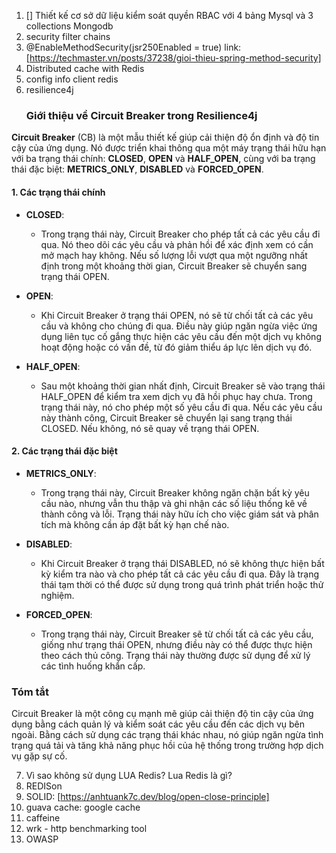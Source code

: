 1. [] Thiết kế cơ sở dữ liệu kiểm soát quyền RBAC với 4 bảng Mysql và 3 collections Mongodb
2. security filter chains
3. @EnableMethodSecurity(jsr250Enabled = true) link:[https://techmaster.vn/posts/37238/gioi-thieu-spring-method-security]
4. Distributed cache with Redis
5. config info client redis
6. resilience4j
   ### Giới thiệu về Circuit Breaker trong Resilience4j

**Circuit Breaker** (CB) là một mẫu thiết kế giúp cải thiện độ ổn định và độ tin cậy của ứng dụng. Nó được triển khai thông qua một máy trạng thái hữu hạn với ba trạng thái chính: **CLOSED**, **OPEN** và **HALF_OPEN**, cùng với ba trạng thái đặc biệt: **METRICS_ONLY**, **DISABLED** và **FORCED_OPEN**.

#### 1. **Các trạng thái chính**

- **CLOSED**:

  - Trong trạng thái này, Circuit Breaker cho phép tất cả các yêu cầu đi qua. Nó theo dõi các yêu cầu và phản hồi để xác định xem có cần mở mạch hay không. Nếu số lượng lỗi vượt qua một ngưỡng nhất định trong một khoảng thời gian, Circuit Breaker sẽ chuyển sang trạng thái OPEN.

- **OPEN**:

  - Khi Circuit Breaker ở trạng thái OPEN, nó sẽ từ chối tất cả các yêu cầu và không cho chúng đi qua. Điều này giúp ngăn ngừa việc ứng dụng liên tục cố gắng thực hiện các yêu cầu đến một dịch vụ không hoạt động hoặc có vấn đề, từ đó giảm thiểu áp lực lên dịch vụ đó.

- **HALF_OPEN**:
  - Sau một khoảng thời gian nhất định, Circuit Breaker sẽ vào trạng thái HALF_OPEN để kiểm tra xem dịch vụ đã hồi phục hay chưa. Trong trạng thái này, nó cho phép một số yêu cầu đi qua. Nếu các yêu cầu này thành công, Circuit Breaker sẽ chuyển lại sang trạng thái CLOSED. Nếu không, nó sẽ quay về trạng thái OPEN.

#### 2. **Các trạng thái đặc biệt**

- **METRICS_ONLY**:

  - Trong trạng thái này, Circuit Breaker không ngăn chặn bất kỳ yêu cầu nào, nhưng vẫn thu thập và ghi nhận các số liệu thống kê về thành công và lỗi. Trạng thái này hữu ích cho việc giám sát và phân tích mà không cần áp đặt bất kỳ hạn chế nào.

- **DISABLED**:

  - Khi Circuit Breaker ở trạng thái DISABLED, nó sẽ không thực hiện bất kỳ kiểm tra nào và cho phép tất cả các yêu cầu đi qua. Đây là trạng thái tạm thời có thể được sử dụng trong quá trình phát triển hoặc thử nghiệm.

- **FORCED_OPEN**:
  - Trong trạng thái này, Circuit Breaker sẽ từ chối tất cả các yêu cầu, giống như trạng thái OPEN, nhưng điều này có thể được thực hiện theo cách thủ công. Trạng thái này thường được sử dụng để xử lý các tình huống khẩn cấp.

### Tóm tắt

Circuit Breaker là một công cụ mạnh mẽ giúp cải thiện độ tin cậy của ứng dụng bằng cách quản lý và kiểm soát các yêu cầu đến các dịch vụ bên ngoài. Bằng cách sử dụng các trạng thái khác nhau, nó giúp ngăn ngừa tình trạng quá tải và tăng khả năng phục hồi của hệ thống trong trường hợp dịch vụ gặp sự cố.

7. Vì sao không sử dụng LUA Redis? Lua Redis là gì?
8. REDISon
9. SOLID: [https://anhtuank7c.dev/blog/open-close-principle]
10. guava cache: google cache
11. caffeine
12. wrk - http benchmarking tool
13. OWASP
